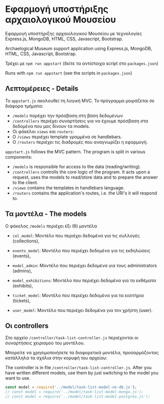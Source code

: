 # Εφαρμογή υποστήριξης αρχαιολογικού Μουσείου

Εφαρμογή υποστήριξης αρχαιολογικού Μουσείου με τεχνολογίες Express.js, MongoDB, HTML, CSS, Javascript, Bootstrap.

Archaelogical Museum support application using Express.js, MongoDB, HTML, CSS, Javascript, Bootstrap.

Τρέχει με `npm run appstart` (δείτε τα αντίστοιχα script στο `packages.json`)

Runs with `npm run appstart` (see the scripts in `packages.json`)
## Λεπτομέρειες - Details

Το `appstart.js` ακολουθεί τη λογική MVC. Το πρόγραμμα μοιράζεται σε διάφορα τμήματα: 
 - `/models` παρέχει την πρόσβαση στη βάση δεδομένων
 - `/controllers` περιέχει συναρτήσεις για να έχουμε πρόσβαση στα δεδομένα που μας δίνουν τα models.
 - Οι φάκελοι `views` και `routers`:
  - Ο `/views` περιέχει template γραμμένα σε handlebars.
  - Ο `/routers` περιέχει τις διαδρομές που αναγνωρίζει η εφαρμογή.

`appstart.js` follows the MVC pattern. The program is split in various components: 
- `/models` is responsible for access to the data (reading/writing).
- `/controllers` controlls the core logic of the program. It acts upon a request, uses the models to read/store data and to prepare the answer to the client.
- `/views` contains the templates in handlebars language.
- `/routers` contains the application's routes, i.e. the URI's it will respond to.
## Τα μοντέλα - The models
Ο φάκελος `/models` περιέχει έξι (6) μοντέλα

- `col_model`: Μοντέλο που περιέχει δεδομένα για τις συλλογές (collections),

- `events_model`: Μοντέλο που περιέχει δεδομένα για τις εκδηλώσεις (events),

- `model_admin`: Μοντέλο που περιέχει δεδομένα για τoυς administrators (admins),

- `model_exhibitions`: Μοντέλο που περιέχει δεδομένα για τα εκθέματα (exhibits),

- `ticket_model`: Μοντέλο που περιέχει δεδομένα για τα εισιτήρια (tickets),

- `user_model`: Μοντέλο που περιέχει δεδομένα για τον χρήστη (user).
## Οι controllers
Στο αρχείο `/controller/task-list-controller.js` περιέχονται οι συναρτήσεις χειρισμού του μοντέλου.

Μπορείτε να χρησιμοποιήσετε τα διαφορετικά μοντέλα, προσαρμόζοντας κατάλληλα τα σχόλια στην κορυφή του αρχείου:

The controller is in file `/controller/task-list-controller.js`. After you have written different models, use them by just switching to the model you want to use.

```javascript
const model = require('../model/task-list-model-no-db.js');
// const model = require('../model/task-list-model-mongo.js');
// const model = require('../model/task-list-model-postgres.js');
```


